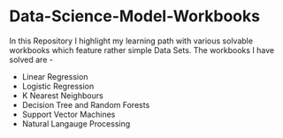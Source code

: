 # Data-Science-Model-Workbooks

In this Repository I highlight my learning path with various solvable workbooks which feature rather simple Data Sets. 
The workbooks I have solved are -
* Linear Regression
* Logistic Regression
* K Nearest Neighbours
* Decision Tree and Random Forests
* Support Vector Machines
* Natural Langauge Processing
